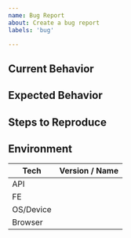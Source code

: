 ```yaml
---
name: Bug Report
about: Create a bug report
labels: 'bug'

---
```


## Current Behavior
<!--
  A clear and concise description that mentions the encountered problem
  in a way that developers and testers understand.
-->

## Expected Behavior

<!-- What do you think should happen instead? -->

## Steps to Reproduce

<!--
Clear and specific actions taken to cause the behavior. Steps should resemble the following:
->

1. 
2. 
3. 
4. 

## Screenshots
<!--
  If applicable, add screenshots of the failure to highlight the defect.
-->

## Environment
<!--
  Please report on what you can about your environment.
  For API/FE give the commit short hash.
  The API logs a message when starting that looks like this:
    [version] my-branch (1234567) +3ms
                         ^-----^ this is what you are looking for
  Or you can run `git rev-parse --short HEAD` to retrieve the commit hash.
-->
| Tech      | Version / Name |
| --------- | -------------- |
| API       |                |
| FE        |                |
| OS/Device |                |
| Browser   |                |
